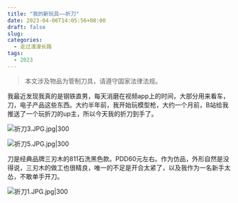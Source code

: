 ```yaml
---
title: "我的新玩具——折刀"
date: 2023-04-06T14:05:56+08:00
draft: false
slug: 
categories:
  - 走过漫漫长路
tags:
  - 2023
---
```


> 本文涉及物品为管制刀具，请遵守国家法律法规。
> 

我最近发现我真的是钢铁直男，每天消磨在视频app上的时间，大部分用来看车，刀，电子产品这些东西。大约半年前，我开始玩模型枪，大约一个月前，B站给我推送了一个玩折刀的up主，所以今天我的折刀到手了。

![折刀3.JPG.jpg|300](https://cdn.jsdelivr.net/gh/githubb1og/tuchuang/img/%E6%8A%98%E5%88%803.JPG.jpg)

![折刀5.JPG.jpg|300](https://cdn.jsdelivr.net/gh/githubb1og/tuchuang/img/%E6%8A%98%E5%88%805.JPG.jpg)


刀是经典品牌三刃木的811石洗黑色款。PDD60元左右。作为仿品，外形自然是没得说，三刃木的做工也很精良，唯一的不足是开合太紧了，以及我作为一名新手太怂，不敢单手开刀。

![折刀1.JPG.jpg|300](https://cdn.jsdelivr.net/gh/githubb1og/tuchuang/img/%E6%8A%98%E5%88%801.JPG.jpg)
